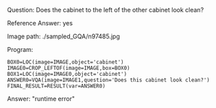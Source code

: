 Question: Does the cabinet to the left of the other cabinet look clean?

Reference Answer: yes

Image path: ./sampled_GQA/n97485.jpg

Program:

```
BOX0=LOC(image=IMAGE,object='cabinet')
IMAGE0=CROP_LEFTOF(image=IMAGE,box=BOX0)
BOX1=LOC(image=IMAGE0,object='cabinet')
ANSWER0=VQA(image=IMAGE1,question='Does this cabinet look clean?')
FINAL_RESULT=RESULT(var=ANSWER0)
```
Answer: "runtime error"

